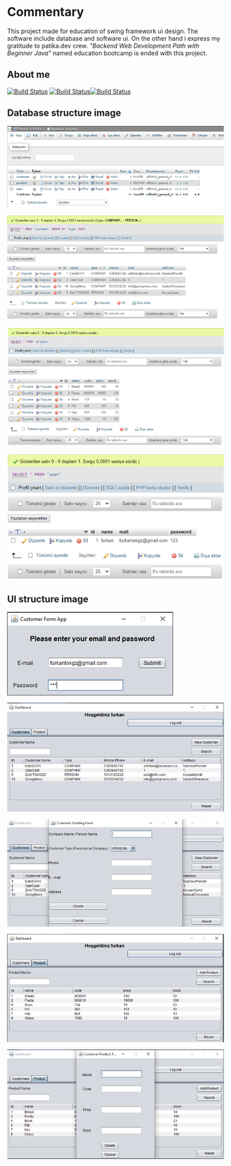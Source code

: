 # Commentary
This project made for education of swing framework ui design. The software include database and software ui. On the other hand i express my gratitude to patika.dev crew. *"Backend Web Development Path with Beginner Java"* named education bootcamp is ended with this project. 


## About me

[![Build Status](https://static.licdn.com/aero-v1/sc/h/aahlc8ivbnmk0t3eyz8as5gvr)](https://www.linkedin.com/in/furkan-tokgoz/) 
[![Build Status](https://academy.patika.dev/_next/image?url=https%3A%2F%2Fpatika-prod.s3.eu-central-1.amazonaws.com%2FstaticFiles%2Facademy-logo.png&w=256&q=75)](https://academy.patika.dev/tr/paths/baslangic-seviye-java-ile-backend-web-development-patikasi)[![Build Status](https://www.hackerrank.com/wp-content/uploads/2018/08/hackerrank_logo.png)](https://www.hackerrank.com/profile/furkantokgz)


## Database structure image

![github](Database_.PNG)

![github](Database_customer.PNG)

![github](Database_product.PNG)

![github](Database_user.PNG)

## UI structure image

![github](UI_loginform.PNG)

![github](UI_customerTable.PNG)

![github](UI_customerRegisterForm.PNG)

![github](UI_productTable.PNG)

![github](UI_productRegisterForm.PNG)